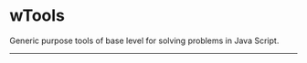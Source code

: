# wTools

Generic purpose tools of base level for solving problems in Java Script.

_ _ _ _ _ _






































































